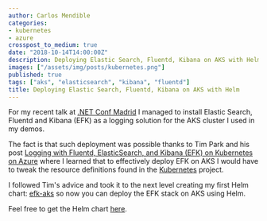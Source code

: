 ```yaml
---
author: Carlos Mendible
categories:
- kubernetes
- azure
crosspost_to_medium: true
date: "2018-10-14T14:00:00Z"
description: Deploying Elastic Search, Fluentd, Kibana on AKS with Helm
images: ["/assets/img/posts/kubernetes.png"]
published: true
tags: ["aks", "elasticsearch", "kibana", "fluentd"]
title: Deploying Elastic Search, Fluentd, Kibana on AKS with Helm
---
```


For my recent talk at [.NET Conf Madrid](http://netconfmad2018.azurewebsites.net/) I managed to install Elastic Search, Fluentd and Kibana (EFK) as a logging solution for the AKS cluster I used in my demos.

The fact is that such deployment was possible thanks to Tim Park and his post [Logging with Fluentd, ElasticSearch, and Kibana (EFK) on Kubernetes on Azure](https://medium.com/@timfpark/efk-logging-on-kubernetes-on-azure-4c54402459c4) where I learned that to effectively deploy EFK on AKS I would have to tweak the resource definitions found in the [Kubernetes](https://github.com/kubernetes/kubernetes/tree/master/cluster/addons/fluentd-elasticsearch) project.

I followed Tim's advice and took it to the next level creating my first Helm chart: [efk-aks](https://github.com/cmendible/kubernetes.samples/tree/master/13.efk.helm) so now you can deploy the EFK stack on AKS using Helm.

Feel free to get the Helm chart [here](https://github.com/cmendible/kubernetes.samples/tree/master/13.efk.helm).